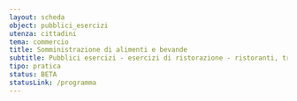 ```yaml
---
layout: scheda
object: pubblici_esercizi
utenza: cittadini
tema: commercio
title: Somministrazione di alimenti e bevande
subtitle: Pubblici esercizi - esercizi di ristorazione - ristoranti, trattorie, tavole calde, pizzerie, birrerie, bar, caffè, gelaterie, pasticcerie
tipo: pratica
status: BETA
statusLink: /programma
---
```


